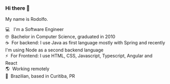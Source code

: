 ### Hi there 👋

My name is Rodolfo.

💻 &nbsp; I'm a Software Engineer <br/>
🤓&nbsp; Bachelor in Computer Science, graduated in 2010 <br/>
☕&nbsp; For backend: I use Java as first language mostly with Spring and recently I'm using Node as a second backend language <br/>
⚡&nbsp; For Frontend: I use HTML, CSS, Javascript, Typescript, Angular and React <br/>
🌎&nbsp; Working remotely <br/>
🏡&nbsp; Brazilian, based in Curitiba, PR <br/>
